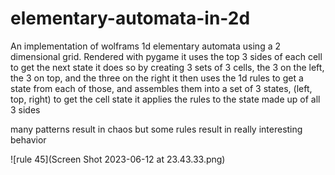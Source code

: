 # elementary-automata-in-2d
An implementation of wolframs 1d elementary automata using a 2 dimensional grid. Rendered with pygame
it uses the top 3 sides of each cell to get the next state
it does so by creating 3 sets of 3 cells, the 3 on the left, the 3 on top, and the three on the right
it then uses the 1d rules to get a state from each of those, and assembles them into a set of 3 states, (left, top, right)
to get the cell state it applies the rules to the state made up of all 3 sides

many patterns result in chaos but some rules result in really interesting behavior


![rule 45](Screen Shot 2023-06-12 at 23.43.33.png)
